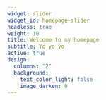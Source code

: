 ```yaml
---
widget: slider
widget_id: homepage-slider
headless: true
weight: 10
title: Welcome to my homepage
subtitle: Yo yo yo
active: true
design:
  columns: "2"
  background:
    text_color_light: false
    image_darken: 0
---
```

